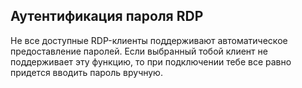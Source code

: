 ## Аутентификация пароля RDP

Не все доступные RDP-клиенты поддерживают автоматическое предоставление паролей. Если выбранный тобой клиент не поддерживает эту функцию, то при подключении тебе все равно придется вводить пароль вручную.